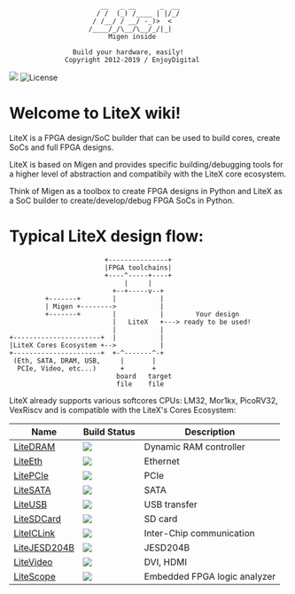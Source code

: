```
                       __   _ __      _  __
                      / /  (_) /____ | |/_/
                     / /__/ / __/ -_)>  <
                    /____/_/\__/\__/_/|_|
                         Migen inside

                Build your hardware, easily!
              Copyright 2012-2019 / EnjoyDigital
```
[![](https://travis-ci.com/enjoy-digital/litex.svg?branch=master)](https://travis-ci.com/enjoy-digital/litex)
![License](https://img.shields.io/badge/License-BSD%202--Clause-orange.svg)
# Welcome to LiteX wiki!
LiteX is a FPGA design/SoC builder that can be used to build cores, create
SoCs and full FPGA designs.

LiteX is based on Migen and provides specific building/debugging tools for
a higher level of abstraction and compatibily with the LiteX core ecosystem.

Think of Migen as a toolbox to create FPGA designs in Python and LiteX as a
SoC builder to create/develop/debug FPGA SoCs in Python.

# Typical LiteX design flow:
```
                        +---------------+
                        |FPGA toolchains|
                        +----^-----+----+
                             |     |
                          +--+-----v--+
         +-------+        |           |
         | Migen +-------->           |
         +-------+        |           |        Your design
                          |   LiteX   +---> ready to be used!
                          |           |
+----------------------+  |           |
|LiteX Cores Ecosystem +-->           |
+----------------------+  +-^-------^-+
 (Eth, SATA, DRAM, USB,     |       |
  PCIe, Video, etc...)      +       +
                           board   target
                           file    file
```
LiteX already supports various softcores CPUs: LM32, Mor1kx, PicoRV32, VexRiscv
and is compatible with the LiteX's Cores Ecosystem:

| Name                                                         | Build Status                                                            | Description                   |
| ------------------------------------------------------------ | ----------------------------------------------------------------------- | ----------------------------- |
| [LiteDRAM](http://github.com/enjoy-digital/litedram)         | ![](https://travis-ci.org/enjoy-digital/litedram.svg?branch=master)     | Dynamic RAM controller        |
| [LiteEth](http://github.com/enjoy-digital/liteeth)           | ![](https://travis-ci.com/enjoy-digital/liteth.svg?branch=master)       | Ethernet                      |
| [LitePCIe](http://github.com/enjoy-digital/litepcie)         | ![](https://travis-ci.com/enjoy-digital/litepcie.svg?branch=master)     | PCIe                          |
| [LiteSATA](http://github.com/enjoy-digital/litesata)         | ![](https://travis-ci.com/enjoy-digital/litesata.svg?branch=master)     | SATA                          |
| [LiteUSB](http://github.com/enjoy-digital/liteusb)           | ![](https://travis-ci.com/enjoy-digital/liteusb.svg?branch=master)      | USB transfer                  |
| [LiteSDCard](http://github.com/enjoy-digital/litesdcard)     | ![](https://travis-ci.com/enjoy-digital/litesdcard.svg?branch=master)   | SD card                       |
| [LiteICLink](http://github.com/enjoy-digital/liteiclink)     | ![](https://travis-ci.com/enjoy-digital/liteiclink.svg?branch=master)   | Inter-Chip communication      |
| [LiteJESD204B](http://github.com/enjoy-digital/litejesd204b) | ![](https://travis-ci.com/enjoy-digital/litejesd204b.svg?branch=master) | JESD204B                      |
| [LiteVideo](http://github.com/enjoy-digital/litevideo)       | ![](https://travis-ci.com/enjoy-digital/litevideo.svg?branch=master)    | DVI, HDMI                     |
| [LiteScope](http://github.com/enjoy-digital/litescope)       | ![](https://travis-ci.com/enjoy-digital/litescope.svg?branch=master)    | Embedded FPGA logic analyzer  |
